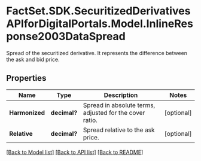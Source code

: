 # FactSet.SDK.SecuritizedDerivativesAPIforDigitalPortals.Model.InlineResponse2003DataSpread
Spread of the securitized derivative. It represents the difference between the ask and bid price.

## Properties

Name | Type | Description | Notes
------------ | ------------- | ------------- | -------------
**Harmonized** | **decimal?** | Spread in absolute terms, adjusted for the cover ratio. | [optional] 
**Relative** | **decimal?** | Spread relative to the ask price. | [optional] 

[[Back to Model list]](../README.md#documentation-for-models) [[Back to API list]](../README.md#documentation-for-api-endpoints) [[Back to README]](../README.md)

